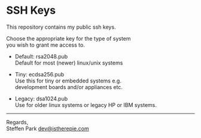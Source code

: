 # SSH Keys

This repository contains my public ssh keys.  


Choose the appropriate key for the type of system  
you wish to grant me access to.


* Default: rsa2048.pub  
    Default for most (newer) linux/unix systems

* Tiny: ecdsa256.pub  
    Use this for tiny or embedded systems e.g.  
    development boards and/or appliances etc.

* Legacy: dsa1024.pub  
    Use for older linux systems or legacy HP or IBM systems.

---

Regards,  
Steffen Park <dev@istherepie.com>